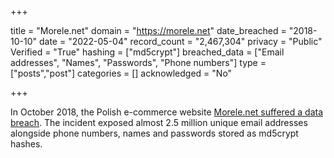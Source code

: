 +++

title = "Morele.net"
domain = "https://morele.net"
date_breached = "2018-10-10"
date = "2022-05-04"
record_count = "2,467,304"
privacy = "Public"
Verified = "True"
hashing = ["md5crypt"]
breached_data = ["Email addresses", "Names", "Passwords", "Phone numbers"]
type = ["posts","post"]
categories = []
acknowledged = "No"


+++


In October 2018, the Polish e-commerce website <a href="https://niebezpiecznik.pl/post/morele-potwierdza-ze-wykradziono-dane-klientow/" target="_blank" rel="noopener">Morele.net suffered a data breach</a>. The incident exposed almost 2.5 million unique email addresses alongside phone numbers, names and passwords stored as md5crypt hashes.

